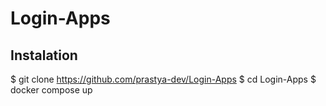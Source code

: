 # Login-Apps
## Instalation
$ git clone https://github.com/prastya-dev/Login-Apps
$ cd Login-Apps
$ docker compose up

##


